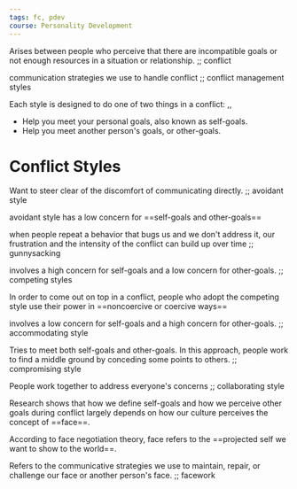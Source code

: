 ```yaml
---
tags: fc, pdev
course: Personality Development
---
```


Arises between people who perceive that there are incompatible goals or not enough resources in a situation or relationship. ;; conflict

communication strategies we use to handle conflict ;; conflict management styles

Each style is designed to do one of two things in a conflict:
,,
- Help you meet your personal goals, also known as self-goals.
- Help you meet another person's goals, or other-goals.

# Conflict Styles

Want to steer clear of the discomfort of communicating directly. ;; avoidant style

avoidant style has a low concern for ==self-goals and other-goals==

when people repeat a behavior that bugs us and we don't address it, our frustration and the intensity of the conflict can build up over time ;; gunnysacking

involves a high concern for self-goals and a Iow concern for other-goals. ;; competing styles

In order to come out on top in a conflict, people who adopt the competing style use their power in ==noncoercive or coercive ways==

involves a Iow concern for self-goals and a high concern for other-goals. ;; accommodating style

Tries to meet both self-goals and other-goals. In this approach, people work to find a middle ground by conceding some points to others. ;; compromising style

People work together to address everyone's concerns ;; collaborating style

Research shows that how we define self-goals and how we perceive other goals during conflict largely depends on how our culture perceives the concept of ==face==.

According to face negotiation theory, face refers to the ==projected self we want to show to the world==.

Refers to the communicative strategies we use to maintain, repair, or challenge our face or another person's face. ;; facework

